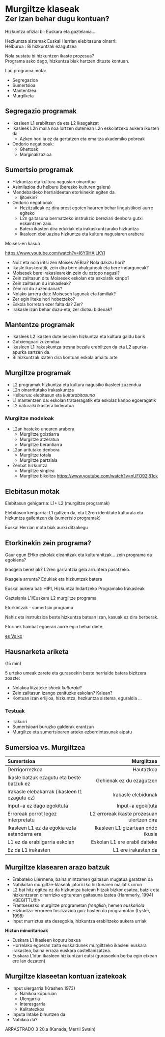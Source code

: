 # Murgiltze klaseak <br><small>Zer izan behar dugu kontuan?</small>

Hizkuntza ofizial bi: Euskara eta gaztelania...

Hezkuntza sistemak Euskal Herrian elebitasuna oinarri:  
Helburua : Bi hizkuntzak ezagutzea

Nola sustatu bi hizkuntzen ikaste prozesua?  
Programa asko dago, hizkuntza biak hartzen dituzte kontuan.

Lau programa mota:

 + Segregazioa
 + Sumertsioa
 + Mantentzea
 + Murgilketa

## Segregazio programak

+ Ikasleen L1 erabiltzen da eta L2 ikasgaitzat
+ Ikasleek L2n maila noa lortzen dutenean L2n eskolatzeko aukera ikusten da
	* Azken hori ia ez da gertatzen eta emaitza akademiko pobreak
+ Ondorio negatiboak:
	* Ghettoak
	* Marginalizazioa
	
## Sumertsio programak

+ Hizkuntza eta kultura nagusian oinarritua
+ Asimilazioa du helburu (berezko kulturen galera)
+ Mendebaldeko herrialdeetan etorkinekin egiten da. 
	* Ijitoekin?
+ Ondorio negatiboak
	* Hezitzaileak ez dira prest egoten haurren behar linguistikoei aurre egiteko
	* L2n gaitasuna bermatzeko instrukzio bereziari denbora gutxi eskaintzen zaio.
	* Batera ikasten dira edukiak eta irakaskuntzarako hizkuntza
	* Ikasleen ebaluazioa hizkuntza eta kultura nagusiaren arabera



Moises-en kasua

https://www.youtube.com/watch?v=I6Y0HAjLKYI

+ Noiz eta nola iritsi zen Moises AEBra? Nola dakizu hori?
+ Ikasle ikuskeratik, zein dira bere ahulguneak eta bere indarguneak?
+ Moisesek bere irakaslearekin zein du oztopo nagusi?
+ Zein zailtasun ditu Moisesek eskolan eta eskolatik kanpo?
+ Zein zailtasun du irakasleak?
+ Zein rol du zuzendariak?
+ Nolako jarrera dute Moisesen lagunak eta familiak?
+ Zer egin liteke hori hobetzeko?
+ Eskola horretan ezer falta da? Zer?
+ Irakasle izan behar duzu-eta, zer diotsu bideoak?


## Mantentze programak

+ Ikasleek L2 ikasten dute beraien hizkuntza eta kultura galdu barik
+ Gutxiengoari zuzendua
+ Ikasleen L1 irakaskuntza tresna bezala erabiltzen da eta L2 apurka-apurka sartzen da.
+ Bi hizkuntzak izaten dira kontuan eskola amaitu arte

## Murgiltze programak

+ L2 programak hizkuntza eta kultura nagusiko ikasleei zuzendua
+ L2n oinarritutako irakaskuntza
+ Helburua: elebitasun eta *kulturabitasuna*
+ L1 mantentzen da: eskolan trataeragatik eta eskolaz kanpo egoeragatik
+ L2 naturalki ikastera bideratua

### Murgiltze modeloak

+ L2an hasteko unearen arabera
	* Murgiltze goiztiarra
	* Murgiltze atzeratua
	* Murgiltze berantiarra
+ L2an aritutako denbora
	* Murgiltze totala
	* Murgiltze partziala
+ Zenbat hizkuntza
	* Murgiltze sinplea
	* Murgiltze bikoitza https://www.youtube.com/watch?v=nUFO92j81ck
	
	
## Elebitasun motak

Elebitasun gehigarria: L1+ L2 (murgiltze programak)

Elebitasun kengarria: L1 galtzen da, eta L2ren identitate kulturala eta hizkuntza gailentzen da (sumertsio programak)

Euskal Herrian mota biak aurki ditzakegu


## Etorkinekin zein programa?

Gaur egun EHko eskolak eleanitzak eta kulturanitzak... zein programa da egokiena?

Ikasgela bereziak? L2ren garrantzia gela arruntera pasatzeko.

Ikasgela arrunta? Edukiak eta hizkuntzak batera

Euskal aukera bat: HIPI, Hizkuntza Indartzeko Programako Irakasleak

Gaztelania L1/Euskara L2 murgiltze programa

Etorkintzak - sumertsio programa

Nahiz eta instrukzioa beste hizkuntza batean izan, kasuak ez dira berberak.

Etorinek hainbat egoerari aurre egin behar diete:

[es Vs ko](https://www.youtube.com/watch?v=Z1PduFLoJ0Y)

## Hausnarketa ariketa

(15 min)

5 urteko umeak zarete eta gurasoekin beste herrialde batera bizitzera zoazte:

+ Nolakoa litzateke *shock kulturala*?
+ Zein zailtasun izango zenituzke eskolan? Kalean?
+ Kontuan izan erlijioa, hizkuntza, hezkuntza sistema, eguraldia ...

### Testuak

+ Irakurri
+ Sumertsioari buruzko galderak erantzun
+ Murgiltze eta sumertsioaren arteko ezberdintasunak aipatu

## Sumersioa vs. Murgiltzea

|Sumertsioa | Murgiltzea |
|:----------|-----------:|
|Derrigorrezkoa| Hautazkoa |
|Ikasle batzuk ezagutu eta beste batzuk ez | Gehienak ez du ezagutzen |
| Irakasle elebakarrak (ikasleen l1 ezagutu ez)| Irakasle elebidunak |
| Input-a ez dago egokituta | Input-a egokituta |
|Erroreak porrot legez interpretatu | L2 erroreak ikaste prozesuan ulertzen dira |
| Ikasleen L1 ez da egokia ezta estandarra ere | Ikasleen L1 gizartean ondo ikusia |
| L1 ez da erabilgarria eskolan | Eskolan L1 ere erabil daiteke |
| Ez da L1 irakasten | L1 ere irakasten da |

## Murgiltze klasearen arazo batzuk

+ Erabateko ulermena, baina mintzamen gaitasun mugatua garatzen da
+ Nahikotan murgiltze-klaseak jatorrizko hiztunaren mailatik urrun
+ L2 bat hitz egitea ez da hizkuntza batean hitzak bizkor esatea, baizik eta hizkuntzaren oinarrizko egituretan gaitasuna izatea (Hammerly, 1994) <BEGITTU!!!>
+ Frantsesezko murgiltze programetan *frenglish*; hemen *euskañola*
+ Hizkuntza-erroreen fosilizazioa goiz hasten da programotan (Lyster, 1998)
+ Input murriztua eta desegokia, hizkuntza erabiltzeko aukera urriak

**Hiztun minoritarioak**

+ Euskara L1 ikasleen kopuru baxua
+ Horrelako egoeran zaita euskaldunek murgiltzeko ikasleei euskara irakastea, baina erraza euskara castellanizatzea.
+ Euskara L1dun ikasleen hizkuntzari eutsi (gurasoekin berba egin etxean ere lan dezaten)

## Murgiltze klaseetan kontuan izatekoak

+ Input ulergarria (Krashen 1973)
	* Nahikoa kopuruan
	* Ulergarria
	* Interesgarria
	* Kalitatezkoa
+ Inputa Intake bihurtzen da
+ Nahikoa da?

ARRASTRADO 3 20.a (Kanada, Merril Swain)



